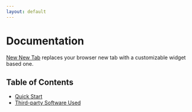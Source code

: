 ```yaml
---
layout: default
---
```


# Documentation

[New New Tab](https://github.com/frederikstroem/new-new-tab) replaces your browser new tab with a customizable widget based one.

## Table of Contents
* [Quick Start](quick-start)
* [Third-party Software Used](third-party-software-used)
